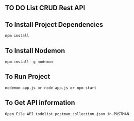 ## TO DO List CRUD Rest API

## To Install Project Dependencies

    npm install

## To Install Nodemon

    npm install -g nodemon

## To Run Project

    nodemon app.js or node app.js or npm start

## To Get API information
    Open File API todolist.postman_collection.json in POSTMAN